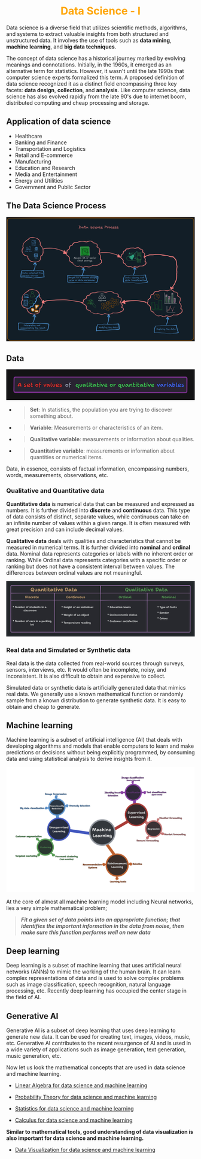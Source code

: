 <h1 align="center" style="color: orange"> Data Science - I </h1>


Data science is a diverse field that utilizes scientific methods, algorithms, and systems to extract valuable insights from both structured and unstructured data. It involves the use of tools such as **data mining**, **machine learning**, and **big data techniques**.

The concept of data science has a historical journey marked by evolving meanings and connotations. Initially, in the 1960s, it emerged as an alternative term for statistics. However, it wasn't until the late 1990s that computer science experts formalized this term. A proposed definition of data science recognized it as a distinct field encompassing three key facets: **data design**, **collection**, and **analysis**. Like computer science, data science has also evolved rapidly from the late 90's due to internet boom, distributed computing and cheap processing and storage.

## Application of data science

- Healthcare
- Banking and Finance
- Transportation and Logistics
- Retail and E-commerce
- Manufacturing
- Education and Research
- Media and Entertainment
- Energy and Utilities
- Government and Public Sector

## The Data Science Process

![Data science process graphical representation](./img/Data_science_process.png)

## Data

![Definition of data](./img/data_def.png)

- > **Set**: In statistics, the population you are trying to discover something about.

- > **Variable**: Measurements or characteristics of an item.

- > **Qualitative variable**: measurements or information about qualities.

- > **Quantitative variable**: measurements or information about quantities or numerical items.

Data, in essence, consists of factual information, encompassing numbers, words, measurements, observations, etc. 

### Qualitative and Quantitative data

**Quantitative data** is numerical data that can be measured and expressed as numbers. It is further divided into **discrete** and **continuous** data. This type of data consists of distinct, separate values, while continuous can take on an infinite number of values within a given range. It is often measured with great precision and can include decimal values.

**Qualitative data** deals with qualities and characteristics that cannot be measured in numerical terms. It is further divided into **nominal** and **ordinal** data. Nominal data represents categories or labels with no inherent order or ranking. While Ordinal data represents categories with a specific order or ranking but does not have a consistent interval between values. The differences between ordinal values are not meaningful. 

![Quantitative vs Qualitative data](./img/Types_of_data.png)

### Real data and Simulated or Synthetic data

Real data is the data collected from real-world sources through surveys, sensors, interviews, etc. It would often be incomplete, noisy, and inconsistent. It is also difficult to obtain and expensive to collect.

Simulated data or synthetic data is artificially generated data that mimics real data. We generally use a known mathematical function or randomly sample from a known distribution to generate synthetic data. It is easy to obtain and cheap to generate.

## Machine learning

Machine learning is a subset of artificial intelligence (AI) that deals with developing algorithms and models that enable computers to learn and make predictions or decisions without being explicitly programmed, by consuming data and using statistical analysis to derive insights from it. 

![Ml tree](./img/ml_tree.png)

At the core of almost all machine learning model including Neural networks, lies a very simple mathematical problem; 

> **_Fit a given set of data points into an appropriate function; that identifies the important information in the data from noise, then make sure this function performs well on new data_**

## Deep learning

Deep learning is a subset of machine learning that uses artificial neural networks (ANNs) to mimic the working of the human brain. It can learn complex representations of data and is used to solve complex problems such as image classification, speech recognition, natural language processing, etc. Recently deep learning has occupied the center stage in the field of AI. 

## Generative AI

Generative AI is a subset of deep learning that uses deep learning to generate new data. It can be used for creating text,  images, videos, music, etc. Generative AI contributes to the recent resurgence of AI and is used in a wide variety of applications such as image generation, text generation, music generation, etc.

Now let us look the mathematical concepts that are used in data science and machine learning.

- [Linear Algebra for data science and machine learning](./Linear_algebra.md)

- [Probability Theory for data science and machine learning](./Probability.md)

- [Statistics for data science and machine learning](./Statistics.md)

- [Calculus for data science and machine learning](./Calculus.md)

**Similar to mathematical tools, good understanding of data visualization is also important for data science and machine learning.**

- [Data Visualization for data science and machine learning](./Data_visualization.md)
